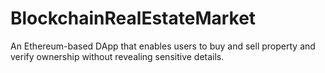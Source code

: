 # BlockchainRealEstateMarket
An Ethereum-based DApp that enables users to buy and sell property and verify ownership without revealing sensitive details.
